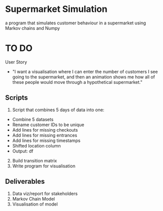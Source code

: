 # Supermarket Simulation
a program that simulates customer behaviour in a supermarket using Markov chains and Numpy


# TO DO

User Story
- "I want a visualisation where I can enter the number of customers I see going to the supermarket, and then an animation shows me how all of these people would move through a hypothetical supermarket."


## Scripts
1. Script that combines 5 days of data into one:
  - Combine 5 datasets
  - Rename customer IDs to be unique
  - Add lines for missing checkouts
  - Add lines for missing entrances
  - Add lines for missing timestamps
  - Shifted location column
  - Output: df
2. Build transition matrix
3. Write program for visualisation



## Deliverables
1. Data viz/report for stakeholders
2. Markov Chain Model
3. Visualisation of model
